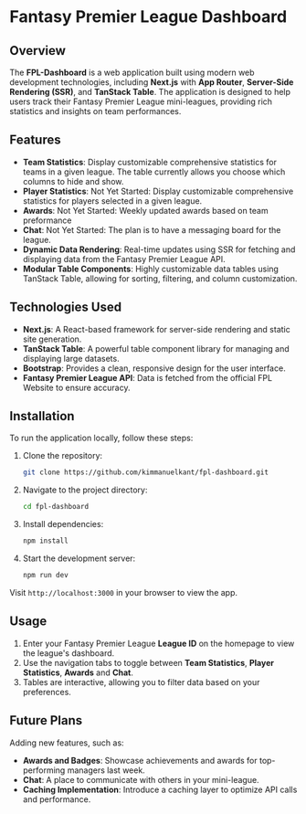 # Fantasy Premier League Dashboard

## Overview

The **FPL-Dashboard** is a web application built using modern web development technologies, including **Next.js** with **App Router**, **Server-Side Rendering (SSR)**, and **TanStack Table**. The application is designed to help users track their Fantasy Premier League mini-leagues, providing rich statistics and insights on team performances.

## Features

- **Team Statistics**: Display customizable comprehensive statistics for teams in a given league. The table currently allows you choose which columns to hide and show. 
- **Player Statistics**: Not Yet Started: Display customizable comprehensive statistics for players selected in a given league.
- **Awards**: Not Yet Started: Weekly updated awards based on team preformance 
- **Chat**: Not Yet Started: The plan is to have a messaging board for the league.
- **Dynamic Data Rendering**: Real-time updates using SSR for fetching and displaying data from the Fantasy Premier League API.
- **Modular Table Components**: Highly customizable data tables using TanStack Table, allowing for sorting, filtering, and column customization.

## Technologies Used

- **Next.js**: A React-based framework for server-side rendering and static site generation.
- **TanStack Table**: A powerful table component library for managing and displaying large datasets.
- **Bootstrap**: Provides a clean, responsive design for the user interface.
- **Fantasy Premier League API**: Data is fetched from the official FPL Website to ensure accuracy.

## Installation

To run the application locally, follow these steps:

1. Clone the repository:
    ```bash
    git clone https://github.com/kimmanuelkant/fpl-dashboard.git
    ```
2. Navigate to the project directory:
    ```bash
    cd fpl-dashboard
    ```
3. Install dependencies:
    ```bash
    npm install
    ```
4. Start the development server:
    ```bash
    npm run dev
    ```

Visit `http://localhost:3000` in your browser to view the app.

## Usage

1. Enter your Fantasy Premier League **League ID** on the homepage to view the league's dashboard.
2. Use the navigation tabs to toggle between **Team Statistics**, **Player Statistics**, **Awards** and **Chat**.
3. Tables are interactive, allowing you to filter data based on your preferences.

## Future Plans

Adding new features, such as:

- **Awards and Badges**: Showcase achievements and awards for top-performing managers last week.
- **Chat**: A place to communicate with others in your mini-league.
- **Caching Implementation**: Introduce a caching layer to optimize API calls and performance.